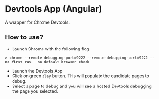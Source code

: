 # Devtools App (Angular)

A wrapper for Chrome Devtools.

## How to use?

- Launch Chrome with the following flag

```
> chrome --remote-debugging-port=9222 --remote-debugging-port=9222 --no-first-run --no-default-browser-check
```

- Launch the Devtools App
- Click on green ```play``` button. This will populate the candidate pages to debug.
- Select a page to debug and you will see a hosted Devtools debugging the page you selected.

